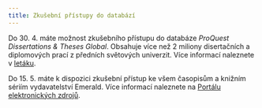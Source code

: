 ```yaml
---
title: Zkušební přístupy do databází
---
```


Do 30. 4. máte možnost zkušebního přístupu do databáze  *ProQuest Dissertations
& Theses Global*. Obsahuje více než 2 miliony disertačních a diplomových prací
z předních světových univerzit. Více informací naleznete v
[letáku](/img/1598-aip-pqdt-letak.pdf).

Do 15. 5. máte k dispozici zkušební přístup ke všem časopisům a knižním sériím
vydavatelství Emerald. Více informací naleznete na [Portálu elektronických
zdrojů](http://pez.cuni.cz/prehled/zdroj.php?lang=cs&id=743&freetrials=1).


